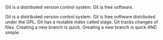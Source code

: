 Git is a distributed version control system.
Git is free software.

Git is a distributed version control system.
Git is free software distributed under the GPL.
Git has a mutable index called stage.
Git tracks changes of files.
Creating a new branch is quick.
Greating a new branch is quick AND simple.
